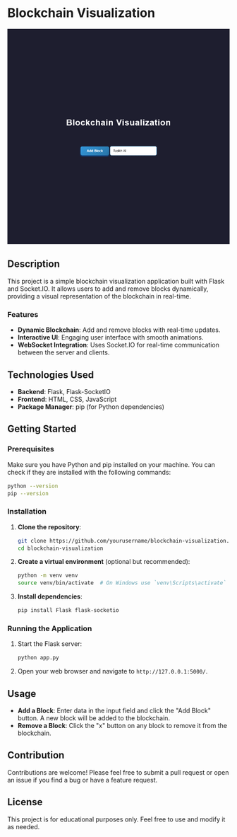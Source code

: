 # Blockchain Visualization

![Blockchain Visualization](assets/ezgif.gif) <!-- Add your image or GIF path here -->

## Description

This project is a simple blockchain visualization application built with Flask and Socket.IO. It allows users to add and remove blocks dynamically, providing a visual representation of the blockchain in real-time.

### Features

- **Dynamic Blockchain**: Add and remove blocks with real-time updates.
- **Interactive UI**: Engaging user interface with smooth animations.
- **WebSocket Integration**: Uses Socket.IO for real-time communication between the server and clients.

## Technologies Used

- **Backend**: Flask, Flask-SocketIO
- **Frontend**: HTML, CSS, JavaScript
- **Package Manager**: pip (for Python dependencies)

## Getting Started

### Prerequisites

Make sure you have Python and pip installed on your machine. You can check if they are installed with the following commands:

```bash
python --version
pip --version
```

### Installation

1. **Clone the repository**:

    ```bash
    git clone https://github.com/yourusername/blockchain-visualization.git
    cd blockchain-visualization
    ```

2. **Create a virtual environment** (optional but recommended):

    ```bash
    python -m venv venv
    source venv/bin/activate  # On Windows use `venv\Scripts\activate`
    ```

3. **Install dependencies**:

    ```bash
    pip install Flask flask-socketio
    ```

### Running the Application

1. Start the Flask server:

    ```bash
    python app.py
    ```

2. Open your web browser and navigate to `http://127.0.0.1:5000/`.

## Usage

- **Add a Block**: Enter data in the input field and click the "Add Block" button. A new block will be added to the blockchain.
- **Remove a Block**: Click the "x" button on any block to remove it from the blockchain.

## Contribution

Contributions are welcome! Please feel free to submit a pull request or open an issue if you find a bug or have a feature request.

## License
This project is for educational purposes only. Feel free to use and modify it as needed.

